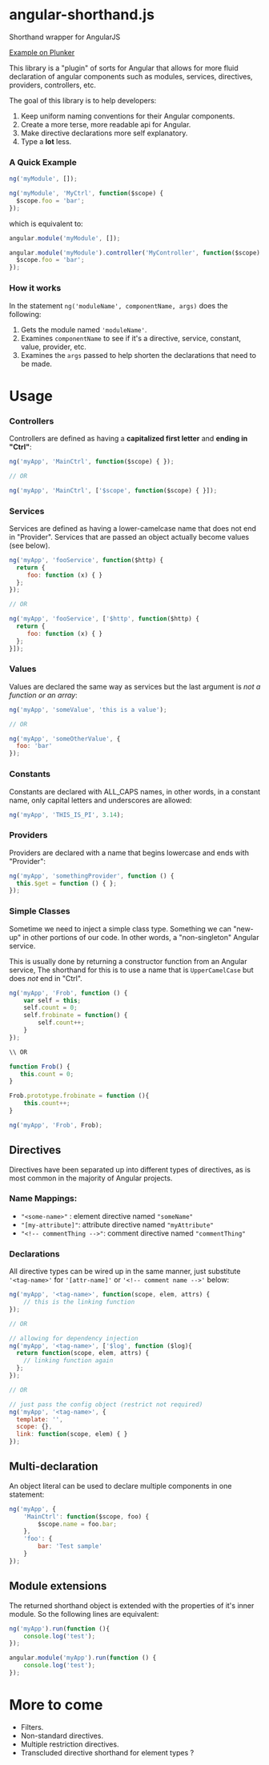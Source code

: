 angular-shorthand.js
====================

Shorthand wrapper for AngularJS

[Example on Plunker](http://plnkr.co/edit/7hQ2pcOm7j7E4GngkGfK?p=preview)

This library is a "plugin" of sorts for Angular that allows for more fluid declaration of angular components such as modules, services, directives, providers, controllers, etc.

The goal of this library is to help developers:

1. Keep uniform naming conventions for their Angular components.
2. Create a more terse, more readable api for Angular.
3. Make directive declarations more self explanatory.
4. Type a **lot** less.

### A Quick Example

```javascript
ng('myModule', []);

ng('myModule', 'MyCtrl', function($scope) {
  $scope.foo = 'bar';
});
```

which is equivalent to:

```javascript
angular.module('myModule', []);

angular.module('myModule').controller('MyController', function($scope) {
  $scope.foo = 'bar';
});
```

### How it works

In the statement `ng('moduleName', componentName, args)` does the following:

1. Gets the module named `'moduleName'`.
2. Examines `componentName` to see if it's a directive, service, constant, value, provider, etc.
3. Examines the `args` passed to help shorten the declarations that need to be made.


# Usage

### Controllers

Controllers are defined as having a **capitalized first letter** and **ending in "Ctrl"**:

```javascript
ng('myApp', 'MainCtrl', function($scope) { });

// OR

ng('myApp', 'MainCtrl', ['$scope', function($scope) { }]);
```
    
### Services

Services are defined as having a lower-camelcase name that does not end in "Provider". Services that are passed an object actually become values (see below).

```javascript
ng('myApp', 'fooService', function($http) {
  return {
     foo: function (x) { }
  };
});

// OR

ng('myApp', 'fooService', ['$http', function($http) {
  return {
     foo: function (x) { }
  };
}]);
```

### Values

Values are declared the same way as services but the last argument is *not a function or an array*:

```javascript
ng('myApp', 'someValue', 'this is a value');

// OR

ng('myApp', 'someOtherValue', {
  foo: 'bar'
});
```

### Constants

Constants are declared with ALL_CAPS names, in other words, in a constant name, only capital letters and underscores are allowed:

```javascript
ng('myApp', 'THIS_IS_PI', 3.14);
```   

### Providers

Providers are declared with a name that begins lowercase and ends with "Provider":

```javascript
ng('myApp', 'somethingProvider', function () {
  this.$get = function () { };
});
```   

### Simple Classes

Sometime we need to inject a simple class type. Something we can "new-up" in other portions of our code. In other words,
a "non-singleton" Angular service.

This is usually done by returning a constructor function from an Angular service, The shorthand for this is to use a
name that is `UpperCamelCase` but does *not* end in "Ctrl".

```javascript
ng('myApp', 'Frob', function () {
    var self = this;
    self.count = 0;
    self.frobinate = function() {
        self.count++;
    }
});

\\ OR

function Frob() {
   this.count = 0;
}

Frob.prototype.frobinate = function (){
    this.count++;
}

ng('myApp', 'Frob', Frob);

```

## Directives


Directives have been separated up into different types of directives, as is most common in the majority of Angular projects.

### Name Mappings:

- `"<some-name>"` : element directive named `"someName"`
- `"[my-attribute]"`: attribute directive named `"myAttribute"`
- `"<!-- commentThing -->"`: comment directive named `"commentThing"`


### Declarations

All directive types can be wired up in the same manner, just substitute `'<tag-name>'` for `'[attr-name]'` or `'<!-- comment name -->'` below:

```javascript
ng('myApp', '<tag-name>', function(scope, elem, attrs) {
    // this is the linking function
});

// OR

// allowing for dependency injection
ng('myApp', '<tag-name>', ['$log', function ($log){
  return function(scope, elem, attrs) {
    // linking function again
  };
});

// OR

// just pass the config object (restrict not required)
ng('myApp', '<tag-name>', {
  template: '',
  scope: {},
  link: function(scope, elem) { }
});
```   
    
## Multi-declaration

An object literal can be used to declare multiple components in one statement:

```javascript
ng('myApp', {
    'MainCtrl': function($scope, foo) {
        $scope.name = foo.bar;
    },
    'foo': {
        bar: 'Test sample'
    }
});
```

## Module extensions

The returned shorthand object is extended with the properties of it's inner module. So the following lines are
equivalent:

```javascript
ng('myApp').run(function (){
    console.log('test');
});

angular.module('myApp').run(function () {
    console.log('test');
});
```


# More to come

- Filters.
- Non-standard directives.
- Multiple restriction directives.
- Transcluded directive shorthand for element types ?
    
